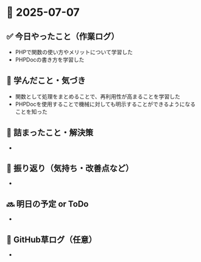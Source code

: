 # 📅 2025-07-07

## ✅ 今日やったこと（作業ログ）
- PHPで関数の使い方やメリットについて学習した
- PHPDocの書き方を学習した

## 🧠 学んだこと・気づき
- 関数として処理をまとめることで、再利用性が高まることを学習した
- PHPDocを使用することで機械に対しても明示することができるようになることを知った

## 🧩 詰まったこと・解決策
- 

## 🔁 振り返り（気持ち・改善点など）
- 

## 🔜 明日の予定 or ToDo
- 

## 🌱 GitHub草ログ（任意）
- 
